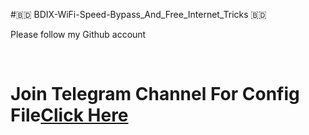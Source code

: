 #🇧🇩 BDIX-WiFi-Speed-Bypass_And_Free_Internet_Tricks 🇧🇩
<br><p>Please follow my Github account </p> <br>
<h1><p>Join Telegram Channel For Config File<a href="https://t.me/itsmeratul">Click Here</a></p></h1>


